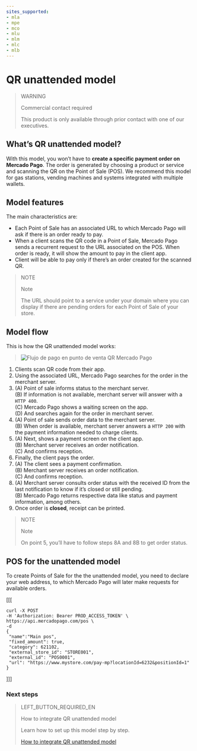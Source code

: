 ```yaml
---
sites_supported:
- mla
- mpe
- mco
- mlu
- mlm
- mlc
- mlb
---
```


# QR unattended model

> WARNING
>
> Commercial contact required
>
> This product is only available through prior contact with one of our executives.


## What’s QR unattended model?

With this model, you won’t have to **create a specific payment order on Mercado Pago**. The order is generated by choosing a product or service and scanning the QR on the Point of Sale (POS).
We recommend this model for gas stations, vending machines and systems integrated with multiple wallets.

## Model features

The main characteristics are:

- Each Point of Sale has an associated URL to which Mercado Pago will ask if there is an order ready to pay.
- When a client scans the QR code in a Point of Sale, Mercado Pago sends a recurrent request to the URL associated on the POS. When order is ready, it will show the amount to pay in the client app. 
- Client will be able to pay only if there’s an order created for the scanned QR. 

> NOTE
> 
> Note
> 
> The URL should point to a service under your domain where you can display if there are pending orders for each Point of Sale of your store.

## Model flow

This is how the QR unattended model works:

>![Flujo de pago en punto de venta QR Mercado Pago](/images/qr-gas-station-flow.en.png)

1. Clients scan QR code from their app. 
2. Using the associated URL, Mercado Pago searches for the order in the merchant server.
3. (A) Point of sale informs status to the merchant server. <br/>
(B) If information is not available, merchant server will answer with a `HTTP 400`.<br/>
(C) Mercado Pago shows a waiting screen on the app.<br/>
(D) And searches again for the order in merchant server. 
4. (A) Point of sale sends order data to the merchant server.<br/> 
(B) When order is available, merchant server answers a  `HTTP 200` with the payment information needed to charge clients.
5. (A) Next, shows a payment screen on the client app. <br/>
(B) Merchant server receives an order notification.<br/>
(C) And confirms reception.
6. Finally, the client pays the order.
7. (A) The client sees a payment confirmation.<br/>
(B) Merchant server receives an order notification.<br/>
(C) And confirms reception.
8. (A) Merchant server consults order status with the received ID from the last notification to know if it’s closed or still pending.<br/>
(B) Mercado Pago returns respective data like status and payment information, among others. 
9. Once order is **closed**, receipt can be printed.

> NOTE
> 
> Note
> 
> On point 5, you’ll have to follow steps 8A and 8B to get order status.

## POS for the unattended model

To create Points of Sale for the the unattended model, you need to declare your web address, to which Mercado Pago will later make requests for available orders.

[[[
 ```curl
curl -X POST 
-H 'Authorization: Bearer PROD_ACCESS_TOKEN' \
https://api.mercadopago.com/pos \
-d     
{
  "name":"Main pos", 
  "fixed_amount": true,
  "category": 621102,
  "external_store_id": "STORE001",
  "external_id": "POS0001",
  "url": "https://www.mystore.com/pay-mp?locationId=6232&positionId=1"
}
```
]]]


### Next steps


> LEFT_BUTTON_REQUIRED_EN
>
> How to integrate QR unattended model
>
> Learn how to set up this model step by step.
>
> [How to integrate QR unattended model](https://www.mercadopago.com.ar/developers/en/guides/in-person-payments/qr-code/qr-unattended/qr-unattended-part-b/)
